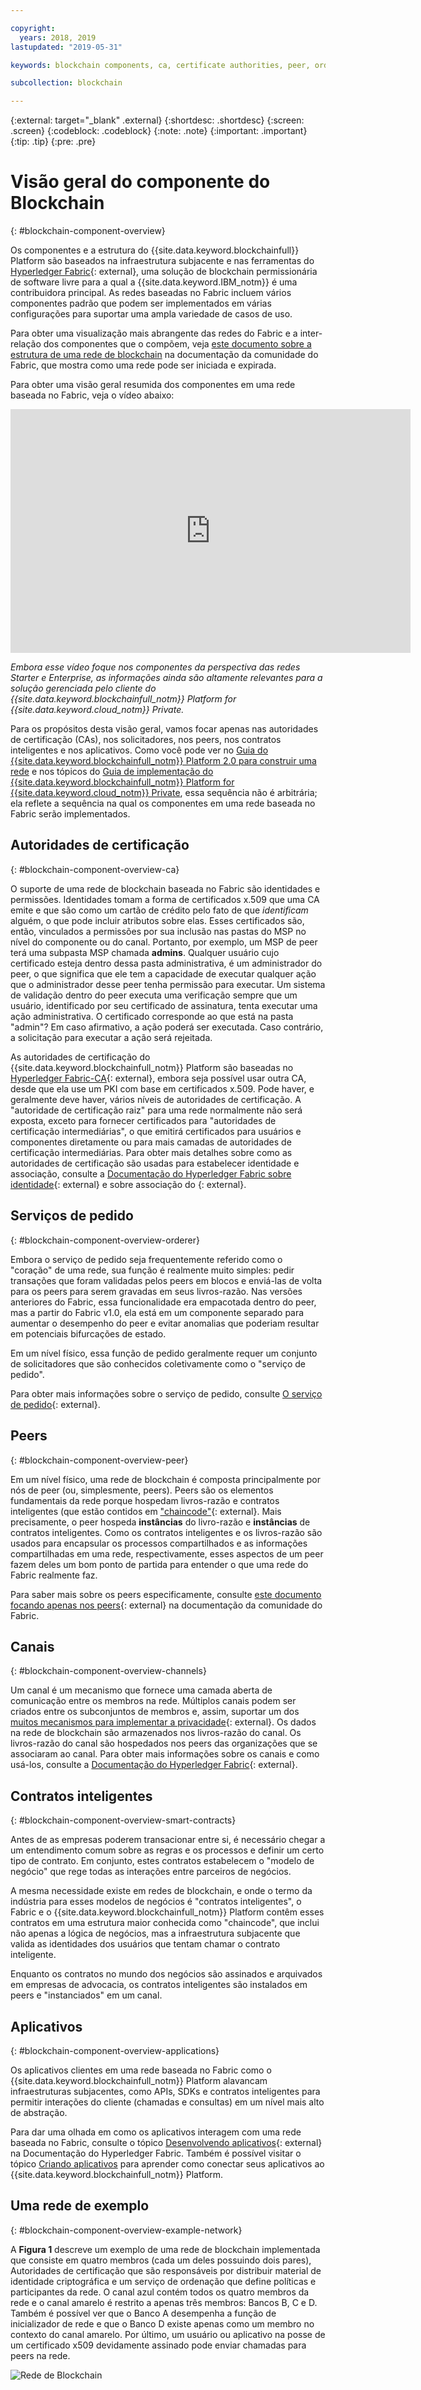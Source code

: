 ```yaml
---

copyright:
  years: 2018, 2019
lastupdated: "2019-05-31"

keywords: blockchain components, ca, certificate authorities, peer, ordering service, orderer, channel, smart contract, applications

subcollection: blockchain

---
```


{:external: target="_blank" .external}
{:shortdesc: .shortdesc}
{:screen: .screen}
{:codeblock: .codeblock}
{:note: .note}
{:important: .important}
{:tip: .tip}
{:pre: .pre}

# Visão geral do componente do Blockchain
{: #blockchain-component-overview}

Os componentes e a estrutura do {{site.data.keyword.blockchainfull}} Platform são baseados na infraestrutura subjacente e nas ferramentas do [Hyperledger Fabric](https://hyperledger-fabric.readthedocs.io/en/release-1.4/){: external}, uma solução de blockchain permissionária de software livre para a qual a {{site.data.keyword.IBM_notm}} é uma contribuidora principal. As redes baseadas no Fabric incluem vários componentes padrão que podem ser implementados em várias configurações para suportar uma ampla variedade de casos de uso.

Para obter uma visualização mais abrangente das redes do Fabric e a inter-relação dos componentes que o compõem, veja [este documento sobre a estrutura de uma rede de blockchain](https://hyperledger-fabric.readthedocs.io/en/release-1.4/network/network.html) na documentação da comunidade do Fabric, que mostra como uma rede pode ser iniciada e expirada.

Para obter uma visão geral resumida dos componentes em uma rede baseada no Fabric, veja o vídeo abaixo:

<iframe class="embed-responsive-item" id="youtubeplayer" title="Vídeos do Starter Plan" type="text/html" width="640" height="390" src="https://www.youtube.com/embed/sJaT2L99BUo" frameborder="0" webkitallowfullscreen mozallowfullscreen allowfullscreen> </iframe>

*Embora esse vídeo foque nos componentes da perspectiva das redes Starter e Enterprise, as informações ainda são altamente relevantes para a solução gerenciada pelo cliente do {{site.data.keyword.blockchainfull_notm}} Platform for {{site.data.keyword.cloud_notm}} Private.*

Para os propósitos desta visão geral, vamos focar apenas nas autoridades de certificação (CAs), nos solicitadores, nos peers, nos contratos inteligentes e nos aplicativos. Como você pode ver no [Guia do {{site.data.keyword.blockchainfull_notm}} Platform 2.0 para construir uma rede](/docs/services/blockchain/howto/ibp-console-build-network.html#ibp-console-build-network) e nos tópicos do [Guia de implementação do {{site.data.keyword.blockchainfull_notm}} Platform for {{site.data.keyword.cloud_notm}} Private](/docs/services/blockchain/ibp_for_icp_deployment_guide.html#get-started-icp), essa sequência não é arbitrária; ela reflete a sequência na qual os componentes em uma rede baseada no Fabric serão implementados.

## Autoridades de certificação
{: #blockchain-component-overview-ca}

O suporte de uma rede de blockchain baseada no Fabric são identidades e permissões. Identidades tomam a forma de certificados x.509 que uma CA emite e que são como um cartão de crédito pelo fato de que *identificam* alguém, o que pode incluir atributos sobre elas. Esses certificados são, então, vinculados a permissões por sua inclusão nas pastas do MSP no nível do componente ou do canal. Portanto, por exemplo, um MSP de peer terá uma subpasta MSP chamada **admins**. Qualquer usuário cujo certificado esteja dentro dessa pasta administrativa, é um administrador do peer, o que significa que ele tem a capacidade de executar qualquer ação que o administrador desse peer tenha permissão para executar. Um sistema de validação dentro do peer executa uma verificação sempre que um usuário, identificado por seu certificado de assinatura, tenta executar uma ação administrativa. O certificado corresponde ao que está na pasta "admin"? Em caso afirmativo, a ação poderá ser executada. Caso contrário, a solicitação para executar a ação será rejeitada.

As autoridades de certificação do {{site.data.keyword.blockchainfull_notm}} Platform são baseadas no [Hyperledger Fabric-CA](https://hyperledger-fabric-ca.readthedocs.io/en/release-1.4/){: external}, embora seja possível usar outra CA, desde que ela use um PKI com base em certificados x.509. Pode haver, e geralmente deve haver, vários níveis de autoridades de certificação. A "autoridade de certificação raiz" para uma rede normalmente não será exposta, exceto para fornecer certificados para "autoridades de certificação intermediárias", o que emitirá certificados para usuários e componentes diretamente ou para mais camadas de autoridades de certificação intermediárias. Para obter mais detalhes sobre como as autoridades de certificação são usadas para estabelecer identidade e associação, consulte a [Documentação do Hyperledger Fabric sobre identidade](https://hyperledger-fabric.readthedocs.io/en/release-1.4/identity/identity.html){: external} e sobre associação do [](https://hyperledger-fabric.readthedocs.io/en/release-1.4/membership/membership.html){: external}.

## Serviços de pedido
{: #blockchain-component-overview-orderer}

Embora o serviço de pedido seja frequentemente referido como o "coração" de uma rede, sua função é realmente muito simples: pedir transações que foram validadas pelos peers em blocos e enviá-las de volta para os peers para serem gravadas em seus livros-razão. Nas versões anteriores do Fabric, essa funcionalidade era empacotada dentro do peer, mas a partir do Fabric v1.0, ela está em um componente separado para aumentar o desempenho do peer e evitar anomalias que poderiam resultar em potenciais bifurcações de estado.

Em um nível físico, essa função de pedido geralmente requer um conjunto de solicitadores que são conhecidos coletivamente como o "serviço de pedido".

Para obter mais informações sobre o serviço de pedido, consulte [O serviço de pedido](https://hyperledger-fabric.readthedocs.io/en/release-1.4/orderer/ordering_service.html){: external}.

## Peers
{: #blockchain-component-overview-peer}

Em um nível físico, uma rede de blockchain é composta principalmente por nós de peer (ou, simplesmente, peers). Peers são os elementos fundamentais da rede porque hospedam livros-razão e contratos inteligentes (que estão contidos em ["chaincode"](https://hyperledger-fabric.readthedocs.io/en/release-1.4/developapps/chaincodenamespace.html){: external}. Mais precisamente, o peer hospeda **instâncias** do livro-razão e **instâncias** de contratos inteligentes. Como os contratos inteligentes e os livros-razão são usados para encapsular os processos compartilhados e as informações compartilhadas em uma rede, respectivamente, esses aspectos de um peer fazem deles um bom ponto de partida para entender o que uma rede do Fabric realmente faz.

Para saber mais sobre os peers especificamente, consulte [este documento focando apenas nos peers](https://hyperledger-fabric.readthedocs.io/en/release-1.4/peers/peers.html){: external} na documentação da comunidade do Fabric.

## Canais
{: #blockchain-component-overview-channels}

Um canal é um mecanismo que fornece uma camada aberta de comunicação entre os membros na rede. Múltiplos canais podem ser criados entre os subconjuntos de membros e, assim, suportar um dos [muitos mecanismos para implementar a privacidade](https://developer.ibm.com/tutorials/cl-blockchain-private-confidential-transactions-hyperledger-fabric-zero-knowledge-proof/){: external}. Os dados na rede de blockchain são armazenados nos livros-razão do canal. Os livros-razão do canal são hospedados nos peers das organizações que se associaram ao canal. Para obter mais informações sobre os canais e como usá-los, consulte a [Documentação do Hyperledger Fabric](https://hyperledger-fabric.readthedocs.io/en/release-1.4/channels.html){: external}.

## Contratos inteligentes
{: #blockchain-component-overview-smart-contracts}

Antes de as empresas poderem transacionar entre si, é necessário chegar a um entendimento comum sobre as regras e os processos e definir um certo tipo de contrato. Em conjunto, estes contratos estabelecem o "modelo de negócio" que rege todas as interações entre parceiros de negócios.

A mesma necessidade existe em redes de blockchain, e onde o termo da indústria para esses modelos de negócios é "contratos inteligentes", o Fabric e o {{site.data.keyword.blockchainfull_notm}} Platform contêm esses contratos em uma estrutura maior conhecida como "chaincode", que inclui não apenas a lógica de negócios, mas a infraestrutura subjacente que valida as identidades dos usuários que tentam chamar o contrato inteligente.

Enquanto os contratos no mundo dos negócios são assinados e arquivados em empresas de advocacia, os contratos inteligentes são instalados em peers e "instanciados" em um canal.

## Aplicativos
{: #blockchain-component-overview-applications}

Os aplicativos clientes em uma rede baseada no Fabric como o {{site.data.keyword.blockchainfull_notm}} Platform alavancam infraestruturas subjacentes, como APIs, SDKs e contratos inteligentes para permitir interações do cliente (chamadas e consultas) em um nível mais alto de abstração.

Para dar uma olhada em como os aplicativos interagem com uma rede baseada no Fabric, consulte o tópico [Desenvolvendo aplicativos](https://hyperledger-fabric.readthedocs.io/en/release-1.4/developapps/developing_applications.html){: external} na Documentação do Hyperledger Fabric. Também é possível visitar o tópico [Criando aplicativos](/docs/services/blockchain/howto/ibp-console-create-app.html#ibp-console-app) para aprender como conectar seus aplicativos ao {{site.data.keyword.blockchainfull_notm}} Platform.

## Uma rede de exemplo
{: #blockchain-component-overview-example-network}

A **Figura 1** descreve um exemplo de uma rede de blockchain implementada que consiste em quatro membros (cada um deles possuindo dois pares), Autoridades de certificação que são responsáveis por distribuir material de identidade criptográfica e um serviço de ordenação que define políticas e participantes da rede. O canal azul contém todos os quatro membros da rede e o canal amarelo é restrito a apenas três membros: Bancos B, C e D. Também é possível ver que o Banco A desempenha a função de inicializador de rede e que o Banco D existe apenas como um membro no contexto do canal amarelo. Por último, um usuário ou aplicativo na posse de um certificado x509 devidamente assinado pode enviar chamadas para peers na rede.

![Rede de Blockchain](images/blockchain_network_2-01.png "Exemplo de rede de blockchain")
